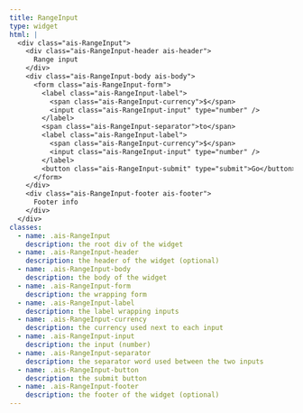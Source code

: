 ```yaml
---
title: RangeInput
type: widget
html: |
  <div class="ais-RangeInput">
    <div class="ais-RangeInput-header ais-header">
      Range input
    </div>
    <div class="ais-RangeInput-body ais-body">
      <form class="ais-RangeInput-form">
        <label class="ais-RangeInput-label">
          <span class="ais-RangeInput-currency">$</span>
          <input class="ais-RangeInput-input" type="number" />
        </label>
        <span class="ais-RangeInput-separator">to</span>
        <label class="ais-RangeInput-label">
          <span class="ais-RangeInput-currency">$</span>
          <input class="ais-RangeInput-input" type="number" />
        </label>
        <button class="ais-RangeInput-submit" type="submit">Go</button>
      </form>
    </div>
    <div class="ais-RangeInput-footer ais-footer">
      Footer info
    </div>
  </div>
classes:
  - name: .ais-RangeInput
    description: the root div of the widget
  - name: .ais-RangeInput-header
    description: the header of the widget (optional)
  - name: .ais-RangeInput-body
    description: the body of the widget
  - name: .ais-RangeInput-form
    description: the wrapping form
  - name: .ais-RangeInput-label
    description: the label wrapping inputs
  - name: .ais-RangeInput-currency
    description: the currency used next to each input
  - name: .ais-RangeInput-input
    description: the input (number)
  - name: .ais-RangeInput-separator
    description: the separator word used between the two inputs
  - name: .ais-RangeInput-button
    description: the submit button
  - name: .ais-RangeInput-footer
    description: the footer of the widget (optional)
---
```

